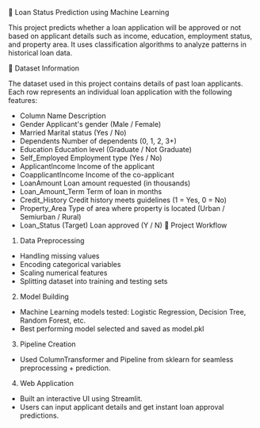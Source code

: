 🏦 Loan Status Prediction using Machine Learning

This project predicts whether a loan application will be approved or not based on applicant details such as income, education, employment status, and property area. It uses classification algorithms to analyze patterns in historical loan data.

📘 Dataset Information

The dataset used in this project contains details of past loan applicants.
Each row represents an individual loan application with the following features:

- Column Name	Description
- Gender	Applicant's gender (Male / Female)
- Married	Marital status (Yes / No)
- Dependents	Number of dependents (0, 1, 2, 3+)
- Education	Education level (Graduate / Not Graduate)
- Self_Employed	Employment type (Yes / No)
- ApplicantIncome	Income of the applicant
- CoapplicantIncome	Income of the co-applicant
- LoanAmount	Loan amount requested (in thousands)
- Loan_Amount_Term	Term of loan in months
- Credit_History	Credit history meets guidelines (1 = Yes, 0 = No)
- Property_Area	Type of area where property is located (Urban / Semiurban / Rural)
- Loan_Status (Target)	Loan approved (Y / N)
🧩 Project Workflow

1. Data Preprocessing
- Handling missing values
- Encoding categorical variables
- Scaling numerical features
- Splitting dataset into training and testing sets

2. Model Building
- Machine Learning models tested: Logistic Regression, Decision Tree, Random Forest, etc.
- Best performing model selected and saved as model.pkl

3. Pipeline Creation
- Used ColumnTransformer and Pipeline from sklearn for seamless preprocessing + prediction.

4. Web Application
- Built an interactive UI using Streamlit.
- Users can input applicant details and get instant loan approval predictions.
